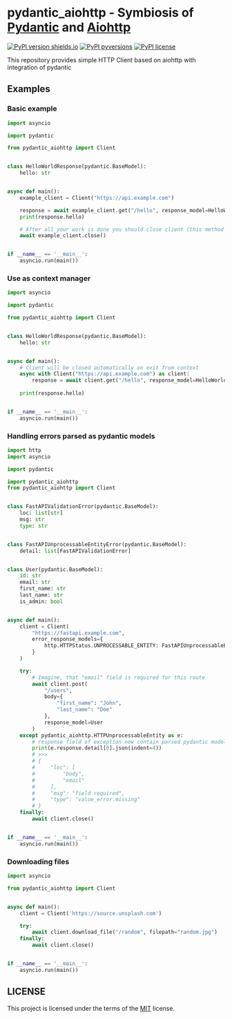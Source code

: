 # pydantic_aiohttp - Symbiosis of [Pydantic](https://github.com/samuelcolvin/pydantic) and [Aiohttp](https://github.com/aio-libs/aiohttp)

[![PyPI version shields.io](https://img.shields.io/pypi/v/pydantic_aiohttp.svg)](https://pypi.python.org/pypi/pydantic_aiohttp/)
[![PyPI pyversions](https://img.shields.io/pypi/pyversions/pydantic_aiohttp.svg)](https://pypi.python.org/pypi/pydantic_aiohttp/)
[![PyPI license](https://img.shields.io/pypi/l/pydantic_aiohttp.svg)](https://pypi.python.org/pypi/pydantic_aiohttp/)

This repository provides simple HTTP Client based on aiohttp with integration of pydantic

## Examples

### Basic example

```python
import asyncio

import pydantic

from pydantic_aiohttp import Client


class HelloWorldResponse(pydantic.BaseModel):
    hello: str


async def main():
    example_client = Client("https://api.example.com")

    response = await example_client.get("/hello", response_model=HelloWorldResponse)
    print(response.hello)

    # After all your work is done you should close client (this method closes aiohttp session instance)
    await example_client.close()


if __name__ == '__main__':
    asyncio.run(main())

```

### Use as context manager

```python
import asyncio

import pydantic

from pydantic_aiohttp import Client


class HelloWorldResponse(pydantic.BaseModel):
    hello: str


async def main():
    # Client will be closed automatically on exit from context
    async with Client("https://api.example.com") as client:
        response = await client.get("/hello", response_model=HelloWorldResponse)
    
    print(response.hello)


if __name__ == '__main__':
    asyncio.run(main())

```

### Handling errors parsed as pydantic models

```python
import http
import asyncio

import pydantic

import pydantic_aiohttp
from pydantic_aiohttp import Client


class FastAPIValidationError(pydantic.BaseModel):
    loc: list[str]
    msg: str
    type: str


class FastAPIUnprocessableEntityError(pydantic.BaseModel):
    detail: list[FastAPIValidationError]


class User(pydantic.BaseModel):
    id: str
    email: str
    first_name: str
    last_name: str
    is_admin: bool


async def main():
    client = Client(
        "https://fastapi.example.com",
        error_response_models={
            http.HTTPStatus.UNPROCESSABLE_ENTITY: FastAPIUnprocessableEntityError
        }
    )

    try:
        # Imagine, that "email" field is required for this route
        await client.post(
            "/users",
            body={
                "first_name": "John",
                "last_name": "Doe"
            },
            response_model=User
        )
    except pydantic_aiohttp.HTTPUnprocessableEntity as e:
        # response field of exception now contain parsed pydantic model entity 
        print(e.response.detail[0].json(indent=4))
        # >>>
        # {
        #     "loc": [
        #         "body",
        #         "email"
        #     ],
        #     "msg": "field required",
        #     "type": "value_error.missing"
        # }
    finally:
        await client.close()


if __name__ == '__main__':
    asyncio.run(main())

```

### Downloading files
```python
import asyncio

from pydantic_aiohttp import Client


async def main():
    client = Client('https://source.unsplash.com')

    try:
        await client.download_file("/random", filepath="random.jpg")
    finally:
        await client.close()


if __name__ == '__main__':
    asyncio.run(main())

```

## LICENSE

This project is licensed under the terms of the [MIT](https://github.com/pylakey/aiotdlib/blob/master/LICENSE) license.
